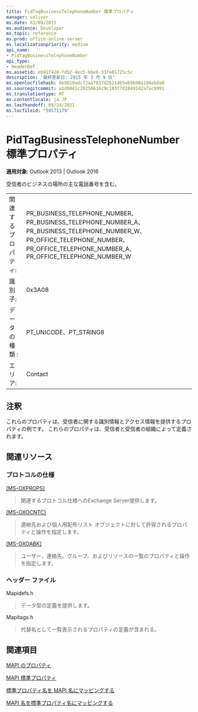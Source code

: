 ```yaml
---
title: PidTagBusinessTelephoneNumber 標準プロパティ
manager: soliver
ms.date: 03/09/2015
ms.audience: Developer
ms.topic: reference
ms.prod: office-online-server
ms.localizationpriority: medium
api_name:
- PidTagBusinessTelephoneNumber
api_type:
- HeaderDef
ms.assetid: e691f428-fdb2-4ec5-b6e6-33fe01725c5c
description: '最終更新日: 2015 年 3 月 9 日'
ms.openlocfilehash: 0e9610adcf2aa7837d26214b5e69b90a104ebda8
ms.sourcegitcommit: a1d9041c20256616c9c183f7d1049142a7ac6991
ms.translationtype: MT
ms.contentlocale: ja-JP
ms.lasthandoff: 09/24/2021
ms.locfileid: "59571179"
---
```

# <a name="pidtagbusinesstelephonenumber-canonical-property"></a>PidTagBusinessTelephoneNumber 標準プロパティ

  
  
**適用対象**: Outlook 2013 | Outlook 2016 
  
受信者のビジネスの場所の主な電話番号を含む。 
  
|||
|:-----|:-----|
|関連するプロパティ:  <br/> |PR_BUSINESS_TELEPHONE_NUMBER、PR_BUSINESS_TELEPHONE_NUMBER_A、PR_BUSINESS_TELEPHONE_NUMBER_W、PR_OFFICE_TELEPHONE_NUMBER、PR_OFFICE_TELEPHONE_NUMBER_A、PR_OFFICE_TELEPHONE_NUMBER_W  <br/> |
|識別子:  <br/> |0x3A08  <br/> |
|データの種類 :   <br/> |PT_UNICODE、PT_STRING8  <br/> |
|エリア:  <br/> |Contact  <br/> |
   
## <a name="remarks"></a>注釈

これらのプロパティは、受信者に関する識別情報とアクセス情報を提供するプロパティの例です。 これらのプロパティは、受信者と受信者の組織によって定義されます。 
  
## <a name="related-resources"></a>関連リソース

### <a name="protocol-specifications"></a>プロトコルの仕様

[[MS-OXPROPS]](https://msdn.microsoft.com/library/f6ab1613-aefe-447d-a49c-18217230b148%28Office.15%29.aspx)
  
> 関連するプロトコル仕様へのExchange Server提供します。
    
[[MS-OXOCNTC]](https://msdn.microsoft.com/library/9b636532-9150-4836-9635-9c9b756c9ccf%28Office.15%29.aspx)
  
> 連絡先および個人用配布リスト オブジェクトに対して許容されるプロパティと操作を指定します。
    
[[MS-OXOABK]](https://msdn.microsoft.com/library/f4cf9b4c-9232-4506-9e71-2270de217614%28Office.15%29.aspx)
  
> ユーザー、連絡先、グループ、およびリソースの一覧のプロパティと操作を指定します。
    
### <a name="header-files"></a>ヘッダー ファイル

Mapidefs.h
  
> データ型の定義を提供します。
    
Mapitags.h
  
> 代替名として一覧表示されるプロパティの定義が含まれる。
    
## <a name="see-also"></a>関連項目



[MAPI のプロパティ](mapi-properties.md)
  
[MAPI 標準プロパティ](mapi-canonical-properties.md)
  
[標準プロパティ名を MAPI 名にマッピングする](mapping-canonical-property-names-to-mapi-names.md)
  
[MAPI 名を標準プロパティ名にマッピングする](mapping-mapi-names-to-canonical-property-names.md)

